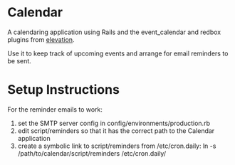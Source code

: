 Calendar
========

A calendaring application using Rails and the event_calendar and redbox plugins from [elevation](http://github.com/elevation).

Use it to keep track of upcoming events and arrange for email reminders to be sent.

Setup Instructions
==================

For the reminder emails to work:

1. set the SMTP server config in config/environments/production.rb
2. edit script/reminders so that it has the correct path to the Calendar application
3. create a symbolic link to script/reminders from /etc/cron.daily:
	ln -s /path/to/calendar/script/reminders /etc/cron.daily/

